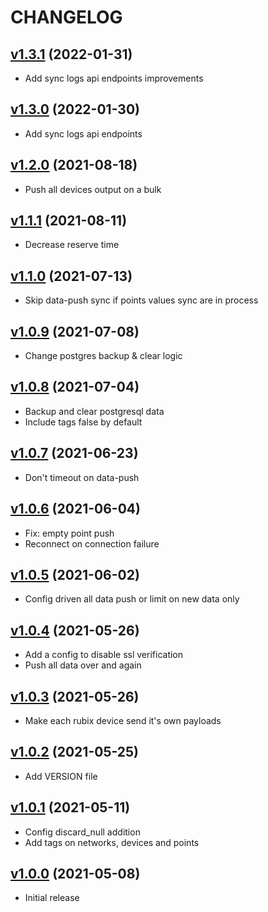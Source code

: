 # CHANGELOG
## [v1.3.1](https://github.com/NubeIO/rubix-service/tree/v1.3.1) (2022-01-31)
- Add sync logs api endpoints improvements

## [v1.3.0](https://github.com/NubeIO/rubix-service/tree/v1.3.0) (2022-01-30)
- Add sync logs api endpoints

## [v1.2.0](https://github.com/NubeIO/rubix-service/tree/v1.2.0) (2021-08-18)
- Push all devices output on a bulk

## [v1.1.1](https://github.com/NubeIO/rubix-service/tree/v1.1.1) (2021-08-11)
- Decrease reserve time

## [v1.1.0](https://github.com/NubeIO/rubix-service/tree/v1.1.0) (2021-07-13)
- Skip data-push sync if points values sync are in process

## [v1.0.9](https://github.com/NubeIO/rubix-service/tree/v1.0.9) (2021-07-08)
- Change postgres backup & clear logic

## [v1.0.8](https://github.com/NubeIO/rubix-service/tree/v1.0.8) (2021-07-04)
- Backup and clear postgresql data
- Include tags false by default

## [v1.0.7](https://github.com/NubeIO/rubix-service/tree/v1.0.7) (2021-06-23)
- Don't timeout on data-push

## [v1.0.6](https://github.com/NubeIO/rubix-service/tree/v1.0.6) (2021-06-04)
- Fix: empty point push
- Reconnect on connection failure

## [v1.0.5](https://github.com/NubeIO/rubix-service/tree/v1.0.5) (2021-06-02)
- Config driven all data push or limit on new data only

## [v1.0.4](https://github.com/NubeIO/rubix-service/tree/v1.0.4) (2021-05-26)
- Add a config to disable ssl verification
- Push all data over and again

## [v1.0.3](https://github.com/NubeIO/rubix-service/tree/v1.0.3) (2021-05-26)
- Make each rubix device send it's own payloads

## [v1.0.2](https://github.com/NubeIO/rubix-service/tree/v1.0.2) (2021-05-25)
- Add VERSION file

## [v1.0.1](https://github.com/NubeIO/rubix-service/tree/v1.0.1) (2021-05-11)
- Config discard_null addition
- Add tags on networks, devices and points

## [v1.0.0](https://github.com/NubeIO/rubix-service/tree/v1.0.0) (2021-05-08)
- Initial release
